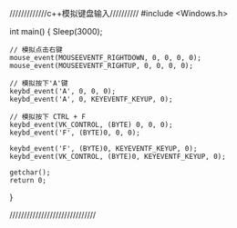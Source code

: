 
/////////////c++模拟键盘输入//////////
#include <Windows.h>

int main()
{
    Sleep(3000);

    // 模拟点击右键
    mouse_event(MOUSEEVENTF_RIGHTDOWN, 0, 0, 0, 0);
    mouse_event(MOUSEEVENTF_RIGHTUP, 0, 0, 0, 0);

    // 模拟按下'A'键
    keybd_event('A', 0, 0, 0);
    keybd_event('A', 0, KEYEVENTF_KEYUP, 0);

    // 模拟按下 CTRL + F
    keybd_event(VK_CONTROL, (BYTE) 0, 0, 0);
    keybd_event('F', (BYTE)0, 0, 0);

    keybd_event('F', (BYTE)0, KEYEVENTF_KEYUP, 0);
    keybd_event(VK_CONTROL, (BYTE)0, KEYEVENTF_KEYUP, 0);

    getchar();
    return 0;
} 
 
//////////////////////////////

